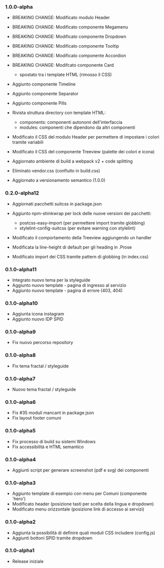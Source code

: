 ### 1.0.0-alpha

* BREAKING CHANGE: Modificato modulo Header
* BREAKING CHANGE: Modificato componente Megamenu
* BREAKING CHANGE: Modificato componente Dropdown
* BREAKING CHANGE: Modificato componente Tooltip
* BREAKING CHANGE: Modificato componente Accordion

* BREAKING CHANGE: Modifcato componente Card
  - spostato tra i template HTML (rimosso il CSS)

* Aggiunto componente Timeline
* Aggiunto componente Separator
* Aggiunto componente Pills

* Rivista struttura directory con template HTML:
  - components: componenti autonomi dell'interfaccia
  - modules: componenti che dipendono da altri componenti

* Modificato il CSS del modulo Header per permettere di impostare i colori tramite variabili
* Modificato il CSS del componente Treeview (palette dei colori e icona)

* Aggiornato ambiente di build a webpack v2 + code splitting
* Eliminato vendor.css (confluito in build.css)

* Aggiornato a versionamento semantico (1.0.0)

### 0.2.0-alpha12

* Aggiornati pacchetti suitcss in package.json

* Aggiunto npm-shinkwrap per lock delle nuove versioni dei pacchetti:
  - postcss-easy-import (per permettere import tramite globbing)
  - stylelint-config-suitcss (per evitare warning con stylelint)

* Modificato il comportamento della Treeview aggiungendo un handler
* Modificata la line-height di default per gli heading in .Prose
* Modificato import dei CSS tramite pattern di globbing (in index.css)

### 0.1.0-alpha11

* Integrato nuovo tema per la styleguide
* Aggiunto nuovo template - pagina di ingresso al servizio
* Aggiunto nuovo template - pagina di errore (403, 404)

### 0.1.0-alpha10

* Aggiunta icona instagram
* Aggiunto nuovo IDP SPID

### 0.1.0-alpha9

* Fix nuovo percorso repository

### 0.1.0-alpha8

* Fix tema fractal / styleguide

### 0.1.0-alpha7

* Nuovo tema fractal / styleguide

### 0.1.0-alpha6

* Fix #35 moduli mancant in package.json
* Fix layout footer comuni

### 0.1.0-alpha5

* Fix processo di build su sistemi Windows
* Fix accessibilità e HTML semantico

### 0.1.0-alpha4

* Aggiunti script per generare screenshot (pdf e svg) dei componenti

### 0.1.0-alpha3

* Aggiunto template di esempio con menu per Comuni (componente 'hero')
* Modificato header (posizione tasti per scelta della lingua e dropdown)
* Modificato menu orizzontale (posizione link di accesso ai servizi)

### 0.1.0-alpha2

* Aggiunta la possibilità di definire quali moduli CSS includere (config.js)
* Aggiunti bottoni SPID tramite dropdown

### 0.1.0-alpha1

* Release iniziale
